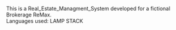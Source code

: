
This is a Real_Estate_Managment_System developed for a fictional Brokerage ReMax.  
Languages used: LAMP STACK 
